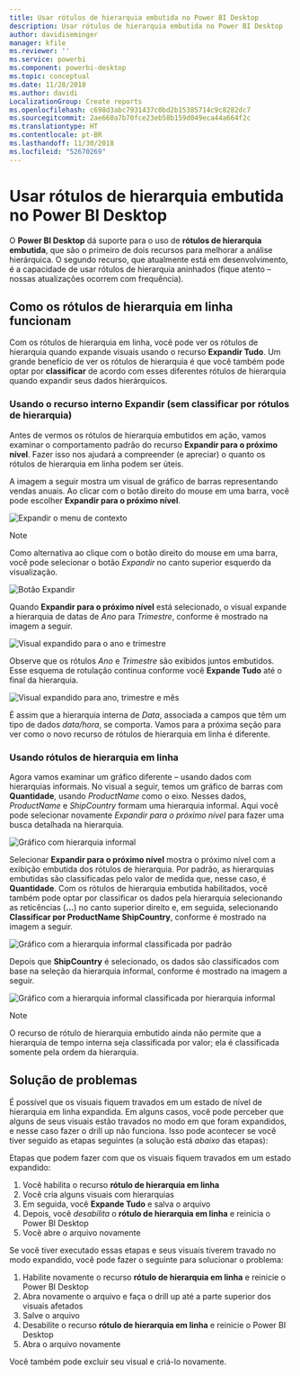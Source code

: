 ```yaml
---
title: Usar rótulos de hierarquia embutida no Power BI Desktop
description: Usar rótulos de hierarquia embutida no Power BI Desktop
author: davidiseminger
manager: kfile
ms.reviewer: ''
ms.service: powerbi
ms.component: powerbi-desktop
ms.topic: conceptual
ms.date: 11/28/2018
ms.author: davidi
LocalizationGroup: Create reports
ms.openlocfilehash: c698d3abc7931437c0bd2b15385714c9c8282dc7
ms.sourcegitcommit: 2ae660a7b70fce23eb58b159d049eca44a664f2c
ms.translationtype: HT
ms.contentlocale: pt-BR
ms.lasthandoff: 11/30/2018
ms.locfileid: "52670269"
---
```

# <a name="use-inline-hierarchy-labels-in-power-bi-desktop"></a>Usar rótulos de hierarquia embutida no Power BI Desktop
O **Power BI Desktop** dá suporte para o uso de **rótulos de hierarquia embutida**, que são o primeiro de dois recursos para melhorar a análise hierárquica. O segundo recurso, que atualmente está em desenvolvimento, é a capacidade de usar rótulos de hierarquia aninhados (fique atento – nossas atualizações ocorrem com frequência).   

## <a name="how-inline-hierarchy-labels-work"></a>Como os rótulos de hierarquia em linha funcionam
Com os rótulos de hierarquia em linha, você pode ver os rótulos de hierarquia quando expande visuais usando o recurso **Expandir Tudo**. Um grande benefício de ver os rótulos de hierarquia é que você também pode optar por **classificar** de acordo com esses diferentes rótulos de hierarquia quando expandir seus dados hierárquicos.

### <a name="using-the-built-in-expand-feature-without-sorting-by-hierarchy-labels"></a>Usando o recurso interno Expandir (sem classificar por rótulos de hierarquia)
Antes de vermos os rótulos de hierarquia embutidos em ação, vamos examinar o comportamento padrão do recurso **Expandir para o próximo nível**. Fazer isso nos ajudará a compreender (e apreciar) o quanto os rótulos de hierarquia em linha podem ser úteis.

A imagem a seguir mostra um visual de gráfico de barras representando vendas anuais. Ao clicar com o botão direito do mouse em uma barra, você pode escolher **Expandir para o próximo nível**.

![Expandir o menu de contexto](media/desktop-inline-hierarchy-labels/desktop-inline-hierarchy-labels-menu.png)

> [!NOTE]
> Como alternativa ao clique com o botão direito do mouse em uma barra, você pode selecionar o botão *Expandir* no canto superior esquerdo da visualização.

  ![Botão Expandir](media/desktop-inline-hierarchy-labels/desktop-inline-hierarchy-labels-expand-button-finger.png)


Quando **Expandir para o próximo nível** está selecionado, o visual expande a hierarquia de datas de *Ano* para *Trimestre*, conforme é mostrado na imagem a seguir.

![Visual expandido para o ano e trimestre](media/desktop-inline-hierarchy-labels/desktop-inline-hierarchy-labels-qty-year-quarter.png)

Observe que os rótulos *Ano* e *Trimestre* são exibidos juntos embutidos. Esse esquema de rotulação continua conforme você **Expande Tudo** até o final da hierarquia.

![Visual expandido para ano, trimestre e mês](media/desktop-inline-hierarchy-labels/desktop-inline-hierarchy-labels-qty-year-quarter-month.png)

É assim que a hierarquia interna de *Data*, associada a campos que têm um tipo de dados *data/hora*, se comporta. Vamos para a próxima seção para ver como o novo recurso de rótulos de hierarquia em linha é diferente.

### <a name="using-inline-hierarchy-labels"></a>Usando rótulos de hierarquia em linha
Agora vamos examinar um gráfico diferente – usando dados com hierarquias informais. No visual a seguir, temos um gráfico de barras com **Quantidade**, usando *ProductName* como o eixo. Nesses dados, *ProductName* e *ShipCountry* formam uma hierarquia informal. Aqui você pode selecionar novamente *Expandir para o próximo nível* para fazer uma busca detalhada na hierarquia.

![Gráfico com hierarquia informal](media/desktop-inline-hierarchy-labels/desktop-inline-hierarchy-labels-informal-top-expand.png)

Selecionar **Expandir para o próximo nível** mostra o próximo nível com a exibição embutida dos rótulos de hierarquia. Por padrão, as hierarquias embutidas são classificadas pelo valor de medida que, nesse caso, é **Quantidade**. Com os rótulos de hierarquia embutida habilitados, você também pode optar por classificar os dados pela hierarquia selecionando as reticências (**...**) no canto superior direito e, em seguida, selecionando **Classificar por ProductName ShipCountry**, conforme é mostrado na imagem a seguir.

![Gráfico com a hierarquia informal classificada por padrão](media/desktop-inline-hierarchy-labels/desktop-inline-hierarchy-labels-informal-sort-quantity.png)

Depois que **ShipCountry** é selecionado, os dados são classificados com base na seleção da hierarquia informal, conforme é mostrado na imagem a seguir.

![Gráfico com a hierarquia informal classificada por hierarquia informal](media/desktop-inline-hierarchy-labels/desktop-inline-hierarchy-labels-informal-sorted.png)

> [!NOTE]
> O recurso de rótulo de hierarquia embutido ainda não permite que a hierarquia de tempo interna seja classificada por valor; ela é classificada somente pela ordem da hierarquia.
> 
> 

## <a name="troubleshooting"></a>Solução de problemas
É possível que os visuais fiquem travados em um estado de nível de hierarquia em linha expandida. Em alguns casos, você pode perceber que alguns de seus visuais estão travados no modo em que foram expandidos, e nesse caso fazer o drill up não funciona. Isso pode acontecer se você tiver seguido as etapas seguintes (a solução está *abaixo* das etapas):

Etapas que podem fazer com que os visuais fiquem travados em um estado expandido:

1. Você habilita o recurso **rótulo de hierarquia em linha**
2. Você cria alguns visuais com hierarquias
3. Em seguida, você **Expande Tudo** e salva o arquivo
4. Depois, você *desabilita* o **rótulo de hierarquia em linha** e reinicia o Power BI Desktop
5. Você abre o arquivo novamente

Se você tiver executado essas etapas e seus visuais tiverem travado no modo expandido, você pode fazer o seguinte para solucionar o problema:

1. Habilite novamente o recurso **rótulo de hierarquia em linha** e reinicie o Power BI Desktop
2. Abra novamente o arquivo e faça o drill up até a parte superior dos visuais afetados
3. Salve o arquivo
4. Desabilite o recurso **rótulo de hierarquia em linha** e reinicie o Power BI Desktop
5. Abra o arquivo novamente

Você também pode excluir seu visual e criá-lo novamente.

